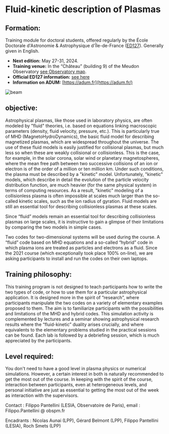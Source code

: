 # Fluid-kinetic description of Plasmas

## Formation:

Training module for doctoral students, offered regularly by the École Doctorale d'Astronomie & Astrophysique d'Île-de-France ([ED127](https://ecole-doctorale.obspm.fr/spip.php?rubrique1)). Generally given in English.


- **Next edition:** May 27-31, 2024. 
- **Training venue:** In the “Château” (building 9) of the Meudon Observatory [see Observatory map](http://www.obspm.fr/IMG/jpg/planmeudon052010-2.jpg).
- **Official ED127 information:** [see here](https://www.ias.u-psud.fr/fr/formation/enseignements/doctorat/formation-doctorale)  
- **Information on ADUM:** [https://adum.fr](https://adum.fr/)




![beam](https://github.com/PHAREHUB/fluid_kinetic_class/assets/3200931/dec67fc0-0913-4efe-9aed-c016730b5d2b)



## objective:

Astrophysical plasmas, like those used in laboratory physics, are often modeled by "fluid" theories, i.e. based 
on equations linking macroscopic parameters (density, fluid velocity, pressure, etc.). 
This is particularly true of MHD (MagnetoHydroDynamics), the basic fluid model for describing magnetized plasmas, 
which are widespread throughout the universe. The use of these fluid models is easily justified for collisional plasmas, 
but much less so when these are weakly collisional or collisionless. This is the case, for example, in the solar corona, solar 
wind or planetary magnetospheres, where the mean free path between two successive collisions of an ion or electron 
is of the order of a million or ten million km. Under such conditions, the plasma must be described by a "kinetic" model.
Unfortunately, "kinetic" models, which describe in detail the evolution of the particle velocity distribution function, 
are much heavier (for the same physical system) in terms of computing resources. As a result, "kinetic" modeling of 
a collisionless plasma is often impossible at scales much larger than the so-called kinetic scales, such as the ion 
radius of gyration. Fluid models are still an essential tool for describing collisionless plasmas at these scales. 

Since “fluid” models remain an essential tool for describing collisionless plasmas on large scales, it is 
instructive to gain a glimpse of their limitations by comparing the two models in simple cases.

Two codes for two-dimensional systems will be used during the course. A “fluid” code based on MHD equations and 
a so-called “hybrid” code in which plasma ions are treated as particles and electrons as a fluid. 
Since the 2021 course (which exceptionally took place 100% on-line), we are asking participants to install and 
run the codes on their own laptops.  

## Training philosophy: 

This training program is not designed to teach participants how to write the two types of code, or how to 
use them for a particular astrophysical application. It is designed more in the spirit of “research”, 
where participants manipulate the two codes on a variety of elementary examples proposed to them. The 
aim is to familiarize participants with the possibilities and limitations of the MHD and hybrid codes. This simulation 
activity is complemented by lectures and a seminar showing astrophysical research results where the “fluid-kinetic” 
duality arises crucially, and where equivalents to the elementary problems studied in the practical sessions can be found. 
Each lab is followed by a debriefing session, which is much appreciated by the participants.

## Level required: 

You don't need to have a good level in plasma physics or numerical simulations. However, a certain interest in 
both is naturally recommended to get the most out of the course. In keeping with the spirit of the course, 
interaction between participants, even at heterogeneous levels, and personal initiative are just as essential to 
getting the most out of the week as interaction with the supervisors.


Contact : Filippo Pantellini (LESIA, Observatoire de Paris), email : Filippo.Pantellini @ obspm.fr

Encadrants : Nicolas Aunai (LPP), Gérard Belmont (LPP), Filippo Pantellini (LESIA), Roch Smets (LPP)

